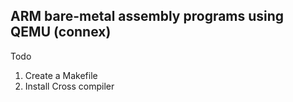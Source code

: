 ARM bare-metal assembly programs using QEMU (connex)
----------------------------------------------------

Todo

1. Create a Makefile
2. Install Cross compiler

